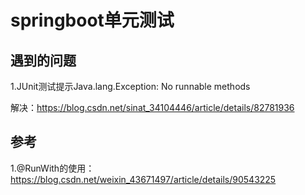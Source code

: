 # springboot单元测试

## 遇到的问题

1.JUnit测试提示Java.lang.Exception: No runnable methods

解决：https://blog.csdn.net/sinat_34104446/article/details/82781936

## 参考

1.@RunWith的使用：https://blog.csdn.net/weixin_43671497/article/details/90543225

